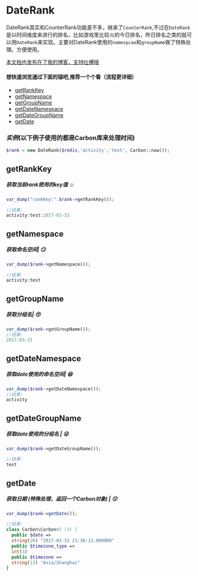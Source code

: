 

# DateRank


DateRank其实和CounterRank功能差不多，继承了`CounterRank`,不过在`DateRank`是以时间维度来进行的排名，比如游戏里比较火的今日排名，昨日排名之类的就可以用`DateRank`来实现。主要对DateRank使用的`namespcae`和`groupName`做了特殊处理。方便使用。


[本文档也发布在了我的博客，支持吐槽哦](http://masixun.win/2017/03/30/JRank-CounterRank)


#### 想快速浏览通过下面的锚吧,推荐一个个看（流程更详细）

* [getRankKey](#getrankkey) 
* [getNamespace](#getnamespace) 
* [getGroupName](#getgroupname) 
* [getDateNamespace](#getdatenamespace)
* [getDateGroupName](#getdategroupname)
* [getDate](#getdate)



### *实例*(以下例子使用的都是Carbon库来处理时间)

```php
$rank = new DateRank($redis,'activity','test', Carbon::now());
```


getRankKey
-----
##### 获取当前rank使用的key值 ☺️

```php
var_dump("rankKey:".$rank->getRankKey());

//结果:	
activity:test:2017-03-31
```


getNamespace
-----

##### 获取命名空间| :smirk:

```php
var_dump($rank->getNamespace());

//结果:
activity:test
```


getGroupName
------
##### 获取分组名| :kissing_closed_eyes:

```php
var_dump($rank->getGroupName());
//结果:	
2017-03-31
```


getDateNamespace
----
##### 获取date使用的命名空间| :satisfied:

```php
var_dump($rank->getDateNamespace());
//结果:
activity
```


getDateGroupName
------
##### 获取date使用的分组名 | :stuck_out_tongue_winking_eye:

```php
var_dump($rank->getDateGroupName());

//结果:
test
```


getDate
------
#####  获取日期 (特殊处理，返回一个Carbon对象) | :kissing:

```php
var_dump($rank->getDate());

//结果:
class Carbon\Carbon#5 (3) {
  public $date =>
  string(26) "2017-03-31 21:36:13.000000"
  public $timezone_type =>
  int(3)
  public $timezone =>
  string(13) "Asia/Shanghai"
}
```


